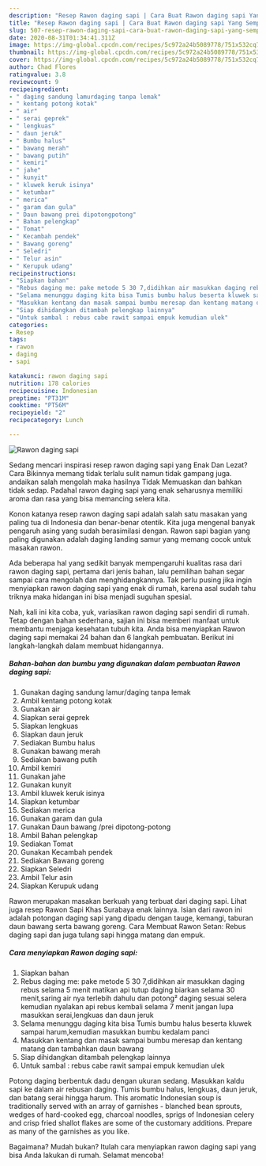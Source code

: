 ```yaml
---
description: "Resep Rawon daging sapi | Cara Buat Rawon daging sapi Yang Sempurna"
title: "Resep Rawon daging sapi | Cara Buat Rawon daging sapi Yang Sempurna"
slug: 507-resep-rawon-daging-sapi-cara-buat-rawon-daging-sapi-yang-sempurna
date: 2020-08-31T01:34:41.311Z
image: https://img-global.cpcdn.com/recipes/5c972a24b5089778/751x532cq70/rawon-daging-sapi-foto-resep-utama.jpg
thumbnail: https://img-global.cpcdn.com/recipes/5c972a24b5089778/751x532cq70/rawon-daging-sapi-foto-resep-utama.jpg
cover: https://img-global.cpcdn.com/recipes/5c972a24b5089778/751x532cq70/rawon-daging-sapi-foto-resep-utama.jpg
author: Chad Flores
ratingvalue: 3.8
reviewcount: 9
recipeingredient:
- " daging sandung lamurdaging tanpa lemak"
- " kentang potong kotak"
- " air"
- " serai geprek"
- " lengkuas"
- " daun jeruk"
- " Bumbu halus"
- " bawang merah"
- " bawang putih"
- " kemiri"
- " jahe"
- " kunyit"
- " kluwek keruk isinya"
- " ketumbar"
- " merica"
- " garam dan gula"
- " Daun bawang prei dipotongpotong"
- " Bahan pelengkap"
- " Tomat"
- " Kecambah pendek"
- " Bawang goreng"
- " Seledri"
- " Telur asin"
- " Kerupuk udang"
recipeinstructions:
- "Siapkan bahan"
- "Rebus daging me: pake metode 5 30 7,didihkan air masukkan daging rebus selama 5 menit matikan api tutup daging biarkan selama 30 menit,saring air nya terlebih dahulu dan potong² daging sesuai selera kemudian nyalakan api rebus kembali selama 7 menit jangan lupa masukkan serai,lengkuas dan daun jeruk"
- "Selama menunggu daging kita bisa Tumis bumbu halus beserta kluwek sampai harum,kemudian masukkan bumbu kedalam panci"
- "Masukkan kentang dan masak sampai bumbu meresap dan kentang matang dan tambahkan daun bawang"
- "Siap dihidangkan ditambah pelengkap lainnya"
- "Untuk sambal : rebus cabe rawit sampai empuk kemudian ulek"
categories:
- Resep
tags:
- rawon
- daging
- sapi

katakunci: rawon daging sapi 
nutrition: 178 calories
recipecuisine: Indonesian
preptime: "PT31M"
cooktime: "PT56M"
recipeyield: "2"
recipecategory: Lunch

---
```



![Rawon daging sapi](https://img-global.cpcdn.com/recipes/5c972a24b5089778/751x532cq70/rawon-daging-sapi-foto-resep-utama.jpg)

Sedang mencari inspirasi resep rawon daging sapi yang Enak Dan Lezat? Cara Bikinnya memang tidak terlalu sulit namun tidak gampang juga. andaikan salah mengolah maka hasilnya Tidak Memuaskan dan bahkan tidak sedap. Padahal rawon daging sapi yang enak seharusnya memiliki aroma dan rasa yang bisa memancing selera kita.

Konon katanya resep rawon daging sapi adalah salah satu masakan yang paling tua di Indonesia dan benar-benar otentik. Kita juga mengenal banyak pengaruh asing yang sudah berasimilasi dengan. Rawon sapi bagian yang paling digunakan adalah daging landing samur yang memang cocok untuk masakan rawon.

Ada beberapa hal yang sedikit banyak mempengaruhi kualitas rasa dari rawon daging sapi, pertama dari jenis bahan, lalu pemilihan bahan segar sampai cara mengolah dan menghidangkannya. Tak perlu pusing jika ingin menyiapkan rawon daging sapi yang enak di rumah, karena asal sudah tahu triknya maka hidangan ini bisa menjadi suguhan spesial.


Nah, kali ini kita coba, yuk, variasikan rawon daging sapi sendiri di rumah. Tetap dengan bahan sederhana, sajian ini bisa memberi manfaat untuk membantu menjaga kesehatan tubuh kita. Anda bisa menyiapkan Rawon daging sapi memakai 24 bahan dan 6 langkah pembuatan. Berikut ini langkah-langkah dalam membuat hidangannya.

<!--inarticleads1-->

##### Bahan-bahan dan bumbu yang digunakan dalam pembuatan Rawon daging sapi:

1. Gunakan  daging sandung lamur/daging tanpa lemak
1. Ambil  kentang potong kotak
1. Gunakan  air
1. Siapkan  serai geprek
1. Siapkan  lengkuas
1. Siapkan  daun jeruk
1. Sediakan  Bumbu halus
1. Gunakan  bawang merah
1. Sediakan  bawang putih
1. Ambil  kemiri
1. Gunakan  jahe
1. Gunakan  kunyit
1. Ambil  kluwek keruk isinya
1. Siapkan  ketumbar
1. Sediakan  merica
1. Gunakan  garam dan gula
1. Gunakan  Daun bawang /prei dipotong-potong
1. Ambil  Bahan pelengkap
1. Sediakan  Tomat
1. Gunakan  Kecambah pendek
1. Sediakan  Bawang goreng
1. Siapkan  Seledri
1. Ambil  Telur asin
1. Siapkan  Kerupuk udang


Rawon merupakan masakan berkuah yang terbuat dari daging sapi. Lihat juga resep Rawon Sapi Khas Surabaya enak lainnya. Isian dari rawon ini adalah potongan daging sapi yang dipadu dengan tauge, kemangi, taburan daun bawang serta bawang goreng. Cara Membuat Rawon Setan: Rebus daging sapi dan juga tulang sapi hingga matang dan empuk. 

<!--inarticleads2-->

##### Cara menyiapkan Rawon daging sapi:

1. Siapkan bahan
1. Rebus daging me: pake metode 5 30 7,didihkan air masukkan daging rebus selama 5 menit matikan api tutup daging biarkan selama 30 menit,saring air nya terlebih dahulu dan potong² daging sesuai selera kemudian nyalakan api rebus kembali selama 7 menit jangan lupa masukkan serai,lengkuas dan daun jeruk
1. Selama menunggu daging kita bisa Tumis bumbu halus beserta kluwek sampai harum,kemudian masukkan bumbu kedalam panci
1. Masukkan kentang dan masak sampai bumbu meresap dan kentang matang dan tambahkan daun bawang
1. Siap dihidangkan ditambah pelengkap lainnya
1. Untuk sambal : rebus cabe rawit sampai empuk kemudian ulek


Potong daging berbentuk dadu dengan ukuran sedang. Masukkan kaldu sapi ke dalam air rebusan daging. Tumis bumbu halus, lengkuas, daun jeruk, dan batang serai hingga harum. This aromatic Indonesian soup is traditionally served with an array of garnishes - blanched bean sprouts, wedges of hard-cooked egg, charcoal noodles, sprigs of Indonesian celery and crisp fried shallot flakes are some of the customary additions. Prepare as many of the garnishes as you like. 

Bagaimana? Mudah bukan? Itulah cara menyiapkan rawon daging sapi yang bisa Anda lakukan di rumah. Selamat mencoba!
